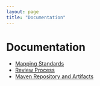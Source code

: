 ```yaml
---
layout: page
title: "Documentation"
---
```


# Documentation

 * [Mapping Standards](mappings.html)
 * [Review Process](review.html)
 * [Maven Repository and Artifacts](maven.html)
